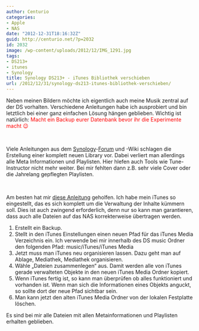 ```yaml
---
author: Centurio
categories:
- Apple
- NAS
date: "2012-12-31T18:16:32Z"
guid: http://centurio.net/?p=2032
id: 2032
image: /wp-content/uploads/2012/12/IMG_1291.jpg
tags:
- DS213+
- itunes
- Synology
title: Synology DS213+ - iTunes Bibliothek verschieben
url: /2012/12/31/synology-ds213-itunes-bibliothek-verschieben/
---
```

Neben meinen Bildern möchte ich eigentlich auch meine Musik zentral auf der DS vorhalten. Verschiedene Anleitungen habe ich ausprobiert und bin letztlich bei einer ganz einfachen Lösung hängen geblieben. Wichtig ist natürlich: <span style="color: #ff0000;">Macht ein Backup eurer Datenbank bevor ihr die Experimente macht 😉</span>

&nbsp;

Viele Anleitungen aus dem [Synology](http://www.synology-forum.de/showthread.html?24475-iTunes-Mediathek-auslagern/page25)-[Forum](http://www.synology-forum.de/showthread.html?24475-iTunes-Mediathek-auslagern/page21) und -Wiki schlagen die Erstellung einer komplett neuen Library vor. Dabei verliert man allerdings alle Meta Informationen und Playlisten. Hier hlefen auch Tools wie Tune-Instructor nicht mehr weiter. Bei mir fehlten dann z.B. sehr viele Cover oder die Jahrelang gepflegten Playlisten.

&nbsp;

Am besten hat mir [diese Anleitung](http://www.ilounge.com/index.php/articles/comments/moving-your-itunes-library-to-a-new-hard-drive/) geholfen. Ich habe mein iTunes so eingestellt, das es sich komplett um die Verwaltung der Inhalte kümmern soll. Dies ist auch zwingend erforderlich, denn nur so kann man garantieren, dass auch alle Dateien auf das NAS korrekterweise übertragen werden.

  1. Erstellt ein Backup.
  2. Stellt in den iTunes Einstellungen einen neuen Pfad für das iTunes Media Verzeichnis ein. Ich verwende bei mir innerhalb des DS music Ordner den folgenden Pfad: music/iTunes/iTunes Media
  3. Jetzt muss man iTunes neu organisieren lassen. Dazu geht man auf Ablage, Mediathek, Mediathek organisieren.
  4. Wähle &#8222;Dateien zusammenlegen&#8220; aus. Damit werden alle von iTunes gerade verwalteten Objekte in den neuen iTunes Media Ordner kopiert.
  5. Wenn iTunes fertig ist, so kann man überprüfen ob alles funktioniert und vorhanden ist. Wenn man sich die Informationen eines Objekts anguckt, so sollte dort der neue Pfad sichtbar sein.
  6. Man kann jetzt den alten iTunes Media Ordner von der lokalen Festplatte löschen.

Es sind bei mir alle Dateien mit allen Metainformationen und Playlisten erhalten geblieben.